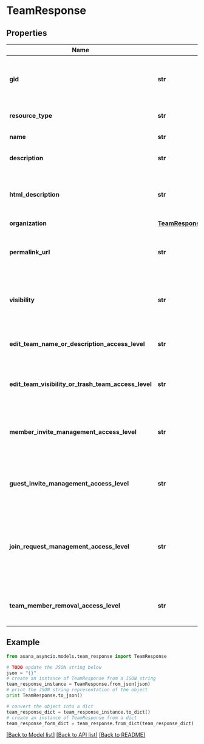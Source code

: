# TeamResponse


## Properties

Name | Type | Description | Notes
------------ | ------------- | ------------- | -------------
**gid** | **str** | Globally unique identifier of the resource, as a string. | [optional] [readonly] 
**resource_type** | **str** | The base type of this resource. | [optional] [readonly] 
**name** | **str** | The name of the team. | [optional] 
**description** | **str** | [Opt In](/docs/inputoutput-options). The description of the team.  | [optional] 
**html_description** | **str** | [Opt In](/docs/inputoutput-options). The description of the team with formatting as HTML.  | [optional] 
**organization** | [**TeamResponseAllOfOrganization**](TeamResponseAllOfOrganization.md) |  | [optional] 
**permalink_url** | **str** | A url that points directly to the object within Asana. | [optional] [readonly] 
**visibility** | **str** | The visibility of the team to users in the same organization  | [optional] 
**edit_team_name_or_description_access_level** | **str** | Controls who can edit team name and description  | [optional] [readonly] 
**edit_team_visibility_or_trash_team_access_level** | **str** | Controls who can edit team visibility and trash teams  | [optional] [readonly] 
**member_invite_management_access_level** | **str** | Controls who can accept or deny member invites for a given team  | [optional] [readonly] 
**guest_invite_management_access_level** | **str** | Controls who can accept or deny guest invites for a given team  | [optional] [readonly] 
**join_request_management_access_level** | **str** | Controls who can accept or deny join team requests for a Membership by Request team  | [optional] [readonly] 
**team_member_removal_access_level** | **str** | Controls who can remove team members  | [optional] [readonly] 

## Example

```python
from asana_asyncio.models.team_response import TeamResponse

# TODO update the JSON string below
json = "{}"
# create an instance of TeamResponse from a JSON string
team_response_instance = TeamResponse.from_json(json)
# print the JSON string representation of the object
print TeamResponse.to_json()

# convert the object into a dict
team_response_dict = team_response_instance.to_dict()
# create an instance of TeamResponse from a dict
team_response_form_dict = team_response.from_dict(team_response_dict)
```
[[Back to Model list]](../README.md#documentation-for-models) [[Back to API list]](../README.md#documentation-for-api-endpoints) [[Back to README]](../README.md)


